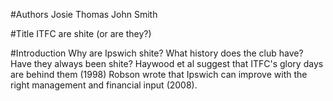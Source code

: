 #Authors
Josie Thomas
John Smith

#Title
ITFC are shite (or are they?)

#Introduction
Why are Ipswich shite? What history does the club have? Have they always 
been shite?
Haywood et al suggest that ITFC's glory days are behind them (1998)
Robson wrote that Ipswich can improve with the right management and 
financial input (2008).
